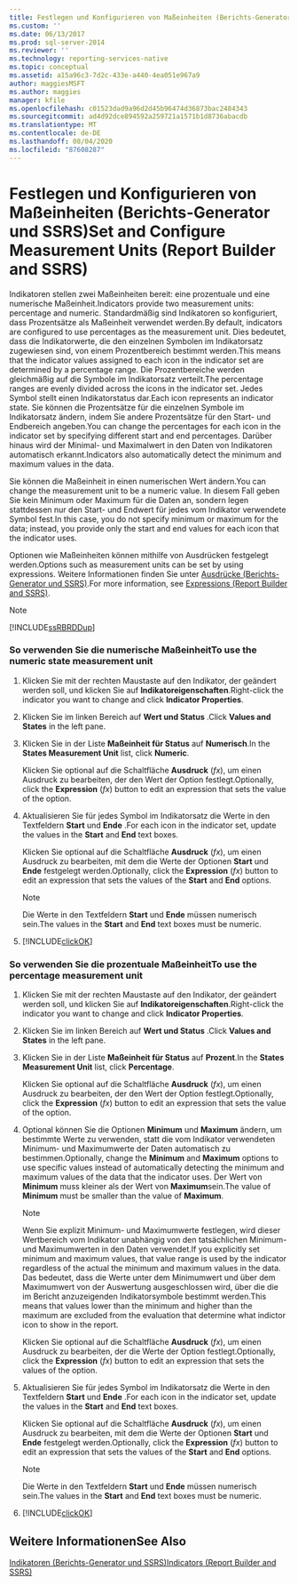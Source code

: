 ```yaml
---
title: Festlegen und Konfigurieren von Maßeinheiten (Berichts-Generator und SSRS) | Microsoft-Dokumentation
ms.custom: ''
ms.date: 06/13/2017
ms.prod: sql-server-2014
ms.reviewer: ''
ms.technology: reporting-services-native
ms.topic: conceptual
ms.assetid: a15a96c3-7d2c-433e-a440-4ea051e967a9
author: maggiesMSFT
ms.author: maggies
manager: kfile
ms.openlocfilehash: c01523dad9a96d2d45b96474d36873bac2484343
ms.sourcegitcommit: ad4d92dce894592a259721a1571b1d8736abacdb
ms.translationtype: MT
ms.contentlocale: de-DE
ms.lasthandoff: 08/04/2020
ms.locfileid: "87608287"
---
```

# <a name="set-and-configure-measurement-units-report-builder-and-ssrs"></a><span data-ttu-id="ee092-102">Festlegen und Konfigurieren von Maßeinheiten (Berichts-Generator und SSRS)</span><span class="sxs-lookup"><span data-stu-id="ee092-102">Set and Configure Measurement Units (Report Builder and SSRS)</span></span>
  <span data-ttu-id="ee092-103">Indikatoren stellen zwei Maßeinheiten bereit: eine prozentuale und eine numerische Maßeinheit.</span><span class="sxs-lookup"><span data-stu-id="ee092-103">Indicators provide two measurement units: percentage and numeric.</span></span> <span data-ttu-id="ee092-104">Standardmäßig sind Indikatoren so konfiguriert, dass Prozentsätze als Maßeinheit verwendet werden.</span><span class="sxs-lookup"><span data-stu-id="ee092-104">By default, indicators are configured to use percentages as the measurement unit.</span></span> <span data-ttu-id="ee092-105">Dies bedeutet, dass die Indikatorwerte, die den einzelnen Symbolen im Indikatorsatz zugewiesen sind, von einem Prozentbereich bestimmt werden.</span><span class="sxs-lookup"><span data-stu-id="ee092-105">This means that the indicator values assigned to each icon in the indicator set are determined by a percentage range.</span></span> <span data-ttu-id="ee092-106">Die Prozentbereiche werden gleichmäßig auf die Symbole im Indikatorsatz verteilt.</span><span class="sxs-lookup"><span data-stu-id="ee092-106">The percentage ranges are evenly divided across the icons in the indicator set.</span></span> <span data-ttu-id="ee092-107">Jedes Symbol stellt einen Indikatorstatus dar.</span><span class="sxs-lookup"><span data-stu-id="ee092-107">Each icon represents an indicator state.</span></span> <span data-ttu-id="ee092-108">Sie können die Prozentsätze für die einzelnen Symbole im Indikatorsatz ändern, indem Sie andere Prozentsätze für den Start- und Endbereich angeben.</span><span class="sxs-lookup"><span data-stu-id="ee092-108">You can change the percentages for each icon in the indicator set by specifying different start and end percentages.</span></span> <span data-ttu-id="ee092-109">Darüber hinaus wird der Minimal- und Maximalwert in den Daten von Indikatoren automatisch erkannt.</span><span class="sxs-lookup"><span data-stu-id="ee092-109">Indicators also automatically detect the minimum and maximum values in the data.</span></span>  
  
 <span data-ttu-id="ee092-110">Sie können die Maßeinheit in einen numerischen Wert ändern.</span><span class="sxs-lookup"><span data-stu-id="ee092-110">You can change the measurement unit to be a numeric value.</span></span> <span data-ttu-id="ee092-111">In diesem Fall geben Sie kein Minimum oder Maximum für die Daten an, sondern legen stattdessen nur den Start- und Endwert für jedes vom Indikator verwendete Symbol fest.</span><span class="sxs-lookup"><span data-stu-id="ee092-111">In this case, you do not specify minimum or maximum for the data; instead, you provide only the start and end values for each icon that the indicator uses.</span></span>  
  
 <span data-ttu-id="ee092-112">Optionen wie Maßeinheiten können mithilfe von Ausdrücken festgelegt werden.</span><span class="sxs-lookup"><span data-stu-id="ee092-112">Options such as measurement units can be set by using expressions.</span></span> <span data-ttu-id="ee092-113">Weitere Informationen finden Sie unter [Ausdrücke &#40;Berichts-Generator und SSRS&#41;](expressions-report-builder-and-ssrs.md).</span><span class="sxs-lookup"><span data-stu-id="ee092-113">For more information, see [Expressions &#40;Report Builder and SSRS&#41;](expressions-report-builder-and-ssrs.md).</span></span>  
  
> [!NOTE]  
>  [!INCLUDE[ssRBRDDup](../../includes/ssrbrddup-md.md)]  
  
### <a name="to-use-the-numeric-state-measurement-unit"></a><span data-ttu-id="ee092-114">So verwenden Sie die numerische Maßeinheit</span><span class="sxs-lookup"><span data-stu-id="ee092-114">To use the numeric state measurement unit</span></span>  
  
1.  <span data-ttu-id="ee092-115">Klicken Sie mit der rechten Maustaste auf den Indikator, der geändert werden soll, und klicken Sie auf **Indikatoreigenschaften**.</span><span class="sxs-lookup"><span data-stu-id="ee092-115">Right-click the indicator you want to change and click **Indicator Properties**.</span></span>  
  
2.  <span data-ttu-id="ee092-116">Klicken Sie im linken Bereich auf **Wert und Status** .</span><span class="sxs-lookup"><span data-stu-id="ee092-116">Click **Values and States** in the left pane.</span></span>  
  
3.  <span data-ttu-id="ee092-117">Klicken Sie in der Liste **Maßeinheit für Status** auf **Numerisch**.</span><span class="sxs-lookup"><span data-stu-id="ee092-117">In the **States Measurement Unit** list, click **Numeric**.</span></span>  
  
     <span data-ttu-id="ee092-118">Klicken Sie optional auf die Schaltfläche **Ausdruck** (*fx*), um einen Ausdruck zu bearbeiten, der den Wert der Option festlegt.</span><span class="sxs-lookup"><span data-stu-id="ee092-118">Optionally, click the **Expression** (*fx*) button to edit an expression that sets the value of the option.</span></span>  
  
4.  <span data-ttu-id="ee092-119">Aktualisieren Sie für jedes Symbol im Indikatorsatz die Werte in den Textfeldern **Start** und **Ende** .</span><span class="sxs-lookup"><span data-stu-id="ee092-119">For each icon in the indicator set, update the values in the **Start** and **End** text boxes.</span></span>  
  
     <span data-ttu-id="ee092-120">Klicken Sie optional auf die Schaltfläche **Ausdruck** (*fx*), um einen Ausdruck zu bearbeiten, mit dem die Werte der Optionen **Start** und **Ende** festgelegt werden.</span><span class="sxs-lookup"><span data-stu-id="ee092-120">Optionally, click the **Expression** (*fx*) button to edit an expression that sets the values of the **Start** and **End** options.</span></span>  
  
    > [!NOTE]  
    >  <span data-ttu-id="ee092-121">Die Werte in den Textfeldern **Start** und **Ende** müssen numerisch sein.</span><span class="sxs-lookup"><span data-stu-id="ee092-121">The values in the **Start** and **End** text boxes must be numeric.</span></span>  
  
5.  [!INCLUDE[clickOK](../../includes/clickok-md.md)]  
  
### <a name="to-use-the-percentage-measurement-unit"></a><span data-ttu-id="ee092-122">So verwenden Sie die prozentuale Maßeinheit</span><span class="sxs-lookup"><span data-stu-id="ee092-122">To use the percentage measurement unit</span></span>  
  
1.  <span data-ttu-id="ee092-123">Klicken Sie mit der rechten Maustaste auf den Indikator, der geändert werden soll, und klicken Sie auf **Indikatoreigenschaften**.</span><span class="sxs-lookup"><span data-stu-id="ee092-123">Right-click the indicator you want to change and click **Indicator Properties**.</span></span>  
  
2.  <span data-ttu-id="ee092-124">Klicken Sie im linken Bereich auf **Wert und Status** .</span><span class="sxs-lookup"><span data-stu-id="ee092-124">Click **Values and States** in the left pane.</span></span>  
  
3.  <span data-ttu-id="ee092-125">Klicken Sie in der Liste **Maßeinheit für Status** auf **Prozent**.</span><span class="sxs-lookup"><span data-stu-id="ee092-125">In the **States Measurement Unit** list, click **Percentage**.</span></span>  
  
     <span data-ttu-id="ee092-126">Klicken Sie optional auf die Schaltfläche **Ausdruck** (*fx*), um einen Ausdruck zu bearbeiten, der den Wert der Option festlegt.</span><span class="sxs-lookup"><span data-stu-id="ee092-126">Optionally, click the **Expression** (*fx*) button to edit an expression that sets the value of the option.</span></span>  
  
4.  <span data-ttu-id="ee092-127">Optional können Sie die Optionen **Minimum** und **Maximum** ändern, um bestimmte Werte zu verwenden, statt die vom Indikator verwendeten Minimum- und Maximumwerte der Daten automatisch zu bestimmen.</span><span class="sxs-lookup"><span data-stu-id="ee092-127">Optionally, change the **Minimum** and **Maximum** options to use specific values instead of automatically detecting the minimum and maximum values of the data that the indicator uses.</span></span> <span data-ttu-id="ee092-128">Der Wert von **Minimum** muss kleiner als der Wert von **Maximum**sein.</span><span class="sxs-lookup"><span data-stu-id="ee092-128">The value of **Minimum** must be smaller than the value of **Maximum**.</span></span>  
  
    > [!NOTE]  
    >  <span data-ttu-id="ee092-129">Wenn Sie explizit Minimum- und Maximumwerte festlegen, wird dieser Wertbereich vom Indikator unabhängig von den tatsächlichen Minimum- und Maximumwerten in den Daten verwendet.</span><span class="sxs-lookup"><span data-stu-id="ee092-129">If you explicitly set minimum and maximum values, that value range is used by the indicator regardless of the actual the minimum and maximum values in the data.</span></span> <span data-ttu-id="ee092-130">Das bedeutet, dass die Werte unter dem Minimumwert und über dem Maximumwert von der Auswertung ausgeschlossen wird, über die die im Bericht anzuzeigenden Indikatorsymbole bestimmt werden.</span><span class="sxs-lookup"><span data-stu-id="ee092-130">This means that values lower than the minimum and higher than the maximum are excluded from the evaluation that determine what indictor icon to show in the report.</span></span>  
  
     <span data-ttu-id="ee092-131">Klicken Sie optional auf die Schaltfläche **Ausdruck** (*fx*), um einen Ausdruck zu bearbeiten, der die Werte der Option festlegt.</span><span class="sxs-lookup"><span data-stu-id="ee092-131">Optionally, click the **Expression** (*fx*) button to edit an expression that sets the values of the option.</span></span>  
  
5.  <span data-ttu-id="ee092-132">Aktualisieren Sie für jedes Symbol im Indikatorsatz die Werte in den Textfeldern **Start** und **Ende** .</span><span class="sxs-lookup"><span data-stu-id="ee092-132">For each icon in the indicator set, update the values in the **Start** and **End** text boxes.</span></span>  
  
     <span data-ttu-id="ee092-133">Klicken Sie optional auf die Schaltfläche **Ausdruck** (*fx*), um einen Ausdruck zu bearbeiten, mit dem die Werte der Optionen **Start** und **Ende** festgelegt werden.</span><span class="sxs-lookup"><span data-stu-id="ee092-133">Optionally, click the **Expression** (*fx*) button to edit an expression that sets the values of the **Start** and **End** options.</span></span>  
  
    > [!NOTE]  
    >  <span data-ttu-id="ee092-134">Die Werte in den Textfeldern **Start** und **Ende** müssen numerisch sein.</span><span class="sxs-lookup"><span data-stu-id="ee092-134">The values in the **Start** and **End** text boxes must be numeric.</span></span>  
  
6.  [!INCLUDE[clickOK](../../includes/clickok-md.md)]  
  
## <a name="see-also"></a><span data-ttu-id="ee092-135">Weitere Informationen</span><span class="sxs-lookup"><span data-stu-id="ee092-135">See Also</span></span>  
 [<span data-ttu-id="ee092-136">Indikatoren &#40;Berichts-Generator und SSRS&#41;</span><span class="sxs-lookup"><span data-stu-id="ee092-136">Indicators &#40;Report Builder and SSRS&#41;</span></span>](indicators-report-builder-and-ssrs.md)  
  
  
